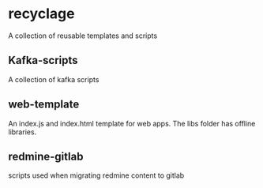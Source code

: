 # recyclage  
A collection of reusable templates and scripts

## Kafka-scripts
A collection of kafka scripts

## web-template
An index.js and index.html template for web apps. The libs folder has offline libraries. 

## redmine-gitlab
scripts used when migrating redmine content to gitlab

